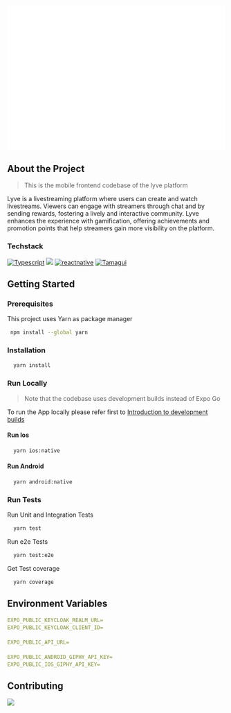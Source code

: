 ![lyve logo](https://raw.githubusercontent.com/lyve-app/lyve-backend/main/assets/lyve_logo.svg)

## About the Project

> This is the mobile frontend codebase of the lyve platform

Lyve is a livestreaming platform where users can create and watch livestreams. Viewers can engage with streamers through chat and by sending rewards, fostering a lively and interactive community. Lyve enhances the experience with gamification, offering achievements and promotion points that help streamers gain more visibility on the platform.

### Techstack

<span style="display:block">
<a href="https://www.typescriptlang.org/">
<img height="50px"  margin="auto"  src="https://cdn.worldvectorlogo.com/logos/typescript.svg" alt="Typescript"/></a>
<a href="https://expo.dev/">
<img height="50px"  margin="auto" src="https://cdn.icon-icons.com/icons2/2389/PNG/512/expo_logo_icon_145293.png"/></a>
<a href="https://reactnative.dev/">
<img margin="auto" height="50px" src="https://cdn.worldvectorlogo.com/logos/react-native-1.svg" alt="reactnative"/></a>
<a href="https://tamagui.dev/">
<img margin="auto" height="50px" src="https://avatars.githubusercontent.com/u/94025540?s=48&v=4" alt="Tamagui"></a>
</span>

## Getting Started

### Prerequisites

This project uses Yarn as package manager

```bash
 npm install --global yarn
```

### Installation

```bash
  yarn install
```

### Run Locally

> Note that the codebase uses development builds instead of Expo Go

To run the App locally please refer first to [Introduction to development builds](https://docs.expo.dev/develop/development-builds/introduction/#what-is-expo-dev-client)

#### Run Ios

```bash
  yarn ios:native
```

#### Run Android

```bash
  yarn android:native
```

### Run Tests

Run Unit and Integration Tests

```bash
  yarn test
```

Run e2e Tests

```bash
  yarn test:e2e
```

Get Test coverage

```bash
  yarn coverage
```

## Environment Variables

```yml
EXPO_PUBLIC_KEYCLOAK_REALM_URL=
EXPO_PUBLIC_KEYCLOAK_CLIENT_ID=

EXPO_PUBLIC_API_URL=

EXPO_PUBLIC_ANDROID_GIPHY_API_KEY=
EXPO_PUBLIC_IOS_GIPHY_API_KEY=
```

## Contributing

<a href="https://github.com/orgs/lyve-app/lyve-mobile/graphs/contributors">
  <img src="https://contrib.rocks/image?repo=lyve-app/lyve-mobile" />
</a>
